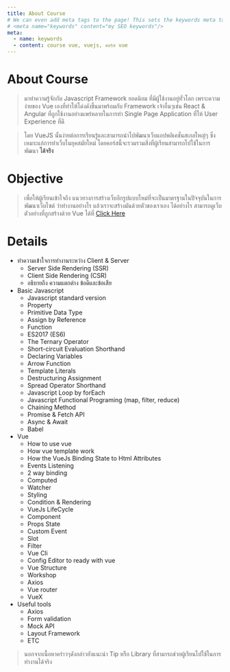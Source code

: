 ```yaml
---
title: About Course
# We can even add meta tags to the page! This sets the keywords meta tag.
# <meta name="keywords" content="my SEO keywords"/>
meta:
  - name: keywords
  - content: course vue, vuejs, คอร์ส vue
---
```


# About Course

> มาทำความรู้จักกับ Javascript Framework ยอดนิยม ที่มีผู้ใช้งานอยู่ทั่วโลก เพราะความง่ายของ Vue เองที่ทำให้โด่งดังขึ้นมาพร้อมกับ Framework เจ้าอื่นๆเช่น React & Angular ที่ถูกใช้งานอย่างแพร่หลายในการทำ Single Page Application ที่ให้ User Experience ที่ดี

> โดย VueJS นั้นง่ายต่อการเรียนรู้และสามารถนำไปพัฒนาเว็บแอปพลิเคชั่นสเกลใหญ่ๆ ซึ่งเหมาะแก่การทำเว็บในยุคสมัยใหม่ โดยคอร์สนี้จะรวมรวมสิ่งที่ผู้เรียนสามารถไปใช้ในการพัฒนา **ได้จริง**

# Objective

> เพื่อให้ผู้เรียนเข้าใจถึง แนวทางการสร้างเว็บอีกรูปแบบใหม่ที่จะเป็นมาตรฐานในปัจจุบันในการพัฒนาเว็บไซต์ ว่าทำงานอย่างไร แล้วเราจะสร้างมันด้วยตัวของเราเอง ได้อย่างไร 
สามารถดูเว็บตัวอย่างที่ถูกสร้างด้วย Vue ได้ที่ [Click Here](https://madewithvuejs.com/websites)

# Details

* ทำความเข้าใจการทำงานระหว่าง Client & Server
  * Server Side Rendering (SSR)
  * Client Side Rendering (CSR)
  * อธิบายถึง ความแตกต่าง ข้อดีและข้อเสีย
* Basic Javascript
  * Javascript standard version
  * Property
  * Primitive Data Type
  * Assign by Reference
  * Function 
  * ES2017 (ES6)
  * The Ternary Operator
  * Short-circuit Evaluation Shorthand
  * Declaring Variables 
  * Arrow Function
  * Template Literals
  * Destructuring Assignment 
  * Spread Operator Shorthand
  * Javascript Loop by forEach
  * Javascript Functional Programing (map, filter, reduce)
  * Chaining Method
  * Promise & Fetch API
  * Async & Await
  * Babel
* Vue
  * How to use vue
  * How vue template work
  * How the VueJs Binding State to Html Attributes
  * Events Listening
  * 2 way binding
  * Computed
  * Watcher
  * Styling
  * Condition & Rendering
  * VueJs LifeCycle
  * Component
  * Props State
  * Custom Event
  * Slot
  * Filter
  * Vue Cli
  * Config Editor to ready with vue
  * Vue Structure 
  * Workshop 
  * Axios
  * Vue router
  * VueX
* Useful tools
  * Axios
  * Form validation 
  * Mock API
  * Layout Framework
  * ETC

> นอกจากเนื้อหาคร่าวๆดังกล่าวยังแนะนำ Tip หรือ Library ที่สามารถช่วยผู้เรียนไปใช้ในการทำงานได้จริง 


<!-- ![An image](./images/vue.png) -->

